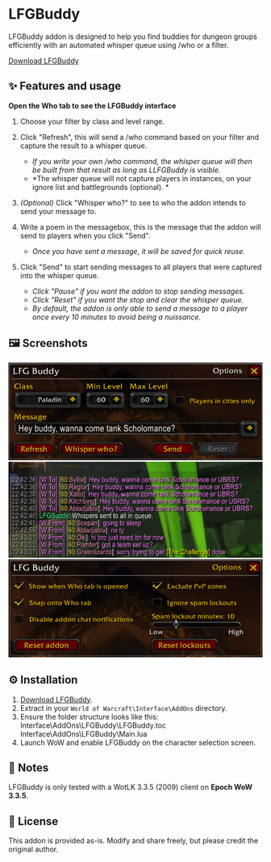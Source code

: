 # LFGBuddy

LFGBuddy addon is designed to help you find buddies for dungeon groups efficiently with an automated whisper queue using /who or a filter.

[Download LFGBuddy](https://github.com/hjortmar/lfgbuddy/raw/main/LFGBuddy.zip)

## ✨ Features and usage

  **Open the Who tab to see the LFGBuddy interface**
  
1. Choose your filter by class and level range.

   
2. Click "Refresh", this will send a /who command based on your filter and capture the result to a whisper queue.
   - *If you write your own /who command, the whisper queue will then be built from that result as long as LLFGBuddy is visible.*
   - *The whisper queue will not capture players in instances, on your ignore list and battlegrounds (optional). * 

3. *(Optional)* Click "Whisper who?" to see to who the addon intends to send your message to.

4. Write a poem in the messagebox, this is the message that the addon will send to players when you click "Send".
   - *Once you have sent a message, it will be saved for quick reuse.*

5. Click "Send" to start sending messages to all players that were captured into the whisper queue.
   - *Click "Pause" if you want the addon to stop sending messages.*
   - *Click "Reset" if you want the stop and clear the whisper queue.*
   - *By default, the addon is only able to send a message to a player once every 10 minutes to avoid being a nuissance.*

## 🖼️ Screenshots
![Main](images/lfgbuddy-mainwindow.png)
![Whispers](images/lfgbuddy-spam.png)
![Options](images/lfgbuddy2.png)

## ⚙️ Installation

1. [Download LFGBuddy](https://github.com/hjortmar/lfgbuddy/raw/main/LFGBuddy.zip).
2. Extract in your `World of Warcraft\Interface\AddOns` directory.
3. Ensure the folder structure looks like this:
Interface\AddOns\LFGBuddy\LFGBuddy.toc
Interface\AddOns\LFGBuddy\Main.lua
4. Launch WoW and enable LFGBuddy on the character selection screen.

## 📝 Notes

LFGBuddy is only tested with a WotLK 3.3.5 (2009) client on **Epoch WoW 3.3.5**.  

## 📜 License

This addon is provided as-is. Modify and share freely, but please credit the original author.

